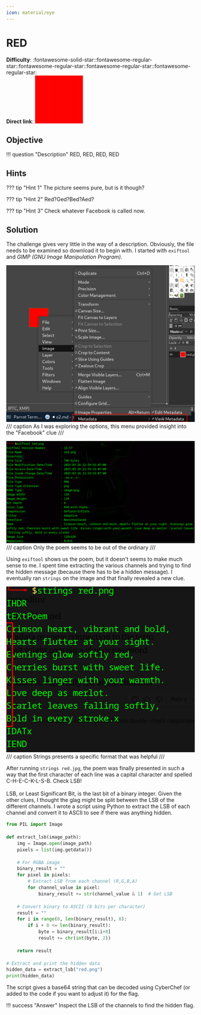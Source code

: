 ```yaml
---
icon: material/eye
---
```


# RED

**Difficulty**: :fontawesome-solid-star::fontawesome-regular-star::fontawesome-regular-star::fontawesome-regular-star::fontawesome-regular-star:<br/>
**Direct link**: ![RED image](./img/2/red.png)<br/>

## Objective

!!! question "Description"
    RED, RED, RED, RED

## Hints

??? tip "Hint 1"
    The picture seems pure, but is it though?

??? tip "Hint 2"
    Red?Ged?Bed?Aed?

??? tip "Hint 3"
    Check whatever Facebook is called now.

## Solution

The challenge gives very little in the way of a description. Obviously, the file needs to be examined so download it to begin with. I started with `exiftool` and *GIMP (GNU Image Manipulation Program)*.

![meta](./img/2/Meta.png)
/// caption
As I was exploring the options, this menu provided insight into the "Facebook" clue 
///

![exiftool](./img/2/exiftool.png)
/// caption
Only the poem seems to be out of the ordinary
///

Using `exiftool` shows us the poem, but it doesn't seems to make much sense to me. I spent time extracting the various channels and trying to find the hidden message (because there has to be a hidden message). I eventually ran `strings` on the image and that finally revealed a new clue.

![clue](./img/2/lsb-clue.png)
/// caption
Strings presents a specific format that was helpful
/// 

After running `strings red.jpg`, the poem was finally presented in such a way that the first character of each line was a capital character and spelled C-H-E-C-K-L-S-B. Check LSB!<br/>
<br/>
LSB, or Least Significant Bit, is the last bit of a binary integer. Given the other clues, I thought the glag might be split between the LSB of the different channels. I wrote a script using Python to extract the LSB of each channel and convert it to ASCII to see if there was anything hidden. <br/>

```python title="extract_lsb.py" linenums="1"
from PIL import Image

def extract_lsb(image_path):
    img = Image.open(image_path)
    pixels = list(img.getdata())
    
    # For RGBA image
    binary_result = ""
    for pixel in pixels:
        # Extract LSB from each channel (R,G,B,A)
        for channel_value in pixel:
            binary_result += str(channel_value & 1)  # Get LSB
    
    # Convert binary to ASCII (8 bits per character)
    result = ""
    for i in range(0, len(binary_result), 8):
        if i + 8 <= len(binary_result):
            byte = binary_result[i:i+8]
            result += chr(int(byte, 2))
    
    return result

# Extract and print the hidden data
hidden_data = extract_lsb("red.png")
print(hidden_data)
```

The script gives a base64 string that can be decoded using CyberChef (or added to the code if you want to adjust it) for the flag.

!!! success "Answer"
    Inspect the LSB of the channels to find the hidden flag.
